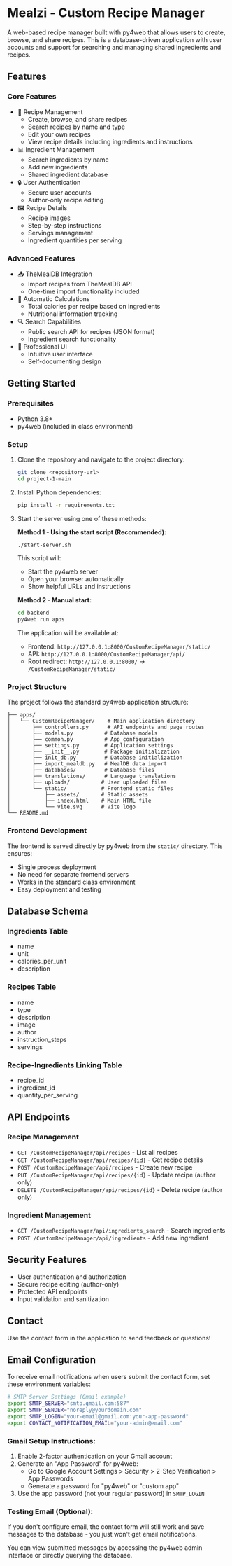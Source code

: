 # Mealzi - Custom Recipe Manager

A web-based recipe manager built with py4web that allows users to create, browse, and share recipes. This is a database-driven application with user accounts and support for searching and managing shared ingredients and recipes.

## Features

### Core Features
- 🍳 Recipe Management
  - Create, browse, and share recipes
  - Search recipes by name and type
  - Edit your own recipes
  - View recipe details including ingredients and instructions
- 📊 Ingredient Management
  - Search ingredients by name
  - Add new ingredients
  - Shared ingredient database
- 🔒 User Authentication
  - Secure user accounts
  - Author-only recipe editing
- 🖼️ Recipe Details
  - Recipe images
  - Step-by-step instructions
  - Servings management
  - Ingredient quantities per serving

### Advanced Features
- 📥 TheMealDB Integration
  - Import recipes from TheMealDB API
  - One-time import functionality included
- 🧮 Automatic Calculations
  - Total calories per recipe based on ingredients
  - Nutritional information tracking
- 🔍 Search Capabilities
  - Public search API for recipes (JSON format)
  - Ingredient search functionality
- 🎨 Professional UI
  - Intuitive user interface
  - Self-documenting design

## Getting Started

### Prerequisites

- Python 3.8+
- py4web (included in class environment)

### Setup

1. Clone the repository and navigate to the project directory:
   ```bash
   git clone <repository-url>
   cd project-1-main
   ```

2. Install Python dependencies:
   ```bash
   pip install -r requirements.txt
   ```

3. Start the server using one of these methods:

   **Method 1 - Using the start script (Recommended):**
   ```bash
   ./start-server.sh
   ```
   This script will:
   - Start the py4web server
   - Open your browser automatically
   - Show helpful URLs and instructions

   **Method 2 - Manual start:**
   ```bash
   cd backend
   py4web run apps
   ```

   The application will be available at:
   - Frontend: `http://127.0.0.1:8000/CustomRecipeManager/static/`
   - API: `http://127.0.0.1:8000/CustomRecipeManager/api/`
   - Root redirect: `http://127.0.0.1:8000/` → `/CustomRecipeManager/static/`

### Project Structure

The project follows the standard py4web application structure:

```
├── apps/
│   └── CustomRecipeManager/    # Main application directory
│       ├── controllers.py      # API endpoints and page routes
│       ├── models.py          # Database models
│       ├── common.py          # App configuration
│       ├── settings.py        # Application settings
│       ├── __init__.py        # Package initialization
│       ├── init_db.py         # Database initialization
│       ├── import_mealdb.py   # MealDB data import
│       ├── databases/         # Database files
│       ├── translations/      # Language translations
│       ├── uploads/          # User uploaded files
│       └── static/           # Frontend static files
│           ├── assets/       # Static assets
│           ├── index.html    # Main HTML file
│           └── vite.svg      # Vite logo
└── README.md
```

### Frontend Development

The frontend is served directly by py4web from the `static/` directory. This ensures:
- Single process deployment
- No need for separate frontend servers
- Works in the standard class environment
- Easy deployment and testing

## Database Schema

### Ingredients Table
- name
- unit
- calories_per_unit
- description

### Recipes Table
- name
- type
- description
- image
- author
- instruction_steps
- servings

### Recipe-Ingredients Linking Table
- recipe_id
- ingredient_id
- quantity_per_serving

## API Endpoints

### Recipe Management
- `GET /CustomRecipeManager/api/recipes` - List all recipes
- `GET /CustomRecipeManager/api/recipes/{id}` - Get recipe details
- `POST /CustomRecipeManager/api/recipes` - Create new recipe
- `PUT /CustomRecipeManager/api/recipes/{id}` - Update recipe (author only)
- `DELETE /CustomRecipeManager/api/recipes/{id}` - Delete recipe (author only)

### Ingredient Management
- `GET /CustomRecipeManager/api/ingredients_search` - Search ingredients
- `POST /CustomRecipeManager/api/ingredients` - Add new ingredient

## Security Features

- User authentication and authorization
- Secure recipe editing (author-only)
- Protected API endpoints
- Input validation and sanitization

## Contact

Use the contact form in the application to send feedback or questions!

## Email Configuration

To receive email notifications when users submit the contact form, set these environment variables:

```bash
# SMTP Server Settings (Gmail example)
export SMTP_SERVER="smtp.gmail.com:587"
export SMTP_SENDER="noreply@yourdomain.com" 
export SMTP_LOGIN="your-email@gmail.com:your-app-password"
export CONTACT_NOTIFICATION_EMAIL="your-admin@email.com"
```

### Gmail Setup Instructions:
1. Enable 2-factor authentication on your Gmail account
2. Generate an "App Password" for py4web:
   - Go to Google Account Settings > Security > 2-Step Verification > App Passwords
   - Generate a password for "py4web" or "custom app"
3. Use the app password (not your regular password) in `SMTP_LOGIN`

### Testing Email (Optional):
If you don't configure email, the contact form will still work and save messages to the database - you just won't get email notifications.

You can view submitted messages by accessing the py4web admin interface or directly querying the database.

